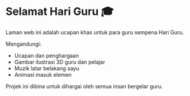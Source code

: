 # Selamat Hari Guru 🎓

Laman web ini adalah ucapan khas untuk para guru sempena Hari Guru.

Mengandungi:
- Ucapan dan penghargaan
- Gambar ilustrasi 3D guru dan pelajar
- Muzik latar belakang sayu
- Animasi masuk elemen

Projek ini dibina untuk dihargai oleh semua insan bergelar guru.
